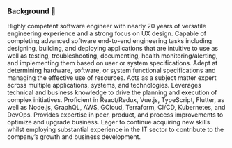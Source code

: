 ### Background 👋
Highly competent software engineer with nearly 20 years of versatile engineering experience and a strong focus on UX design. Capable of completing advanced software end-to-end engineering tasks including designing, building, and deploying applications that are intuitive to use as well as testing, troubleshooting, documenting, health monitoring/alerting, and implementing them based on user or system specifications. Adept at determining hardware, software, or system functional specifications and managing the effective use of resources. Acts as a subject matter expert across multiple applications, systems, and technologies. Leverages technical and business knowledge to drive the planning and execution of complex initiatives. Proficient in React/Redux, Vue.js, TypeScript, Flutter, as well as Node.js, GraphQL, AWS, GCloud, Terraform, CI/CD, Kubernetes, and DevOps. Provides expertise in peer, product, and process improvements to optimize and upgrade business. Eager to continue acquiring new skills whilst employing substantial experience in the IT sector to contribute to the company’s growth and business development.



<!--
**phillipweston/phillipweston** is a ✨ _special_ ✨ repository because its `README.md` (this file) appears on your GitHub profile.

Here are some ideas to get you started:

- 🔭 I’m currently working on ...
- 🌱 I’m currently learning ...
- 👯 I’m looking to collaborate on ...
- 🤔 I’m looking for help with ...
- 💬 Ask me about ...
- 📫 How to reach me: ...
- 😄 Pronouns: ...
- ⚡ Fun fact: ...
-->
